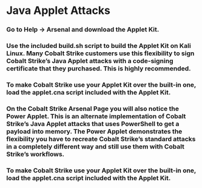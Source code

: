 # Java Applet Attacks

### Go to Help -> Arsenal and download the Applet Kit.

### Use the included build.sh script to build the Applet Kit on Kali Linux. Many Cobalt Strike customers use this flexibility to sign Cobalt Strike’s Java Applet attacks with a code-signing certificate that they purchased. This is highly recommended.

### To make Cobalt Strike use your Applet Kit over the built-in one, load the applet.cna script included with the Applet Kit.

### On the Cobalt Strike Arsenal Page you will also notice the Power Applet. This is an alternate implementation of Cobalt Strike’s Java Applet attacks that uses PowerShell to get a payload into memory. The Power Applet demonstrates the flexibility you have to recreate Cobalt Strike’s standard attacks in a completely different way and still use them with Cobalt Strike’s workflows.

### To make Cobalt Strike use your Applet Kit over the built-in one, load the applet.cna script included with the Applet Kit.

